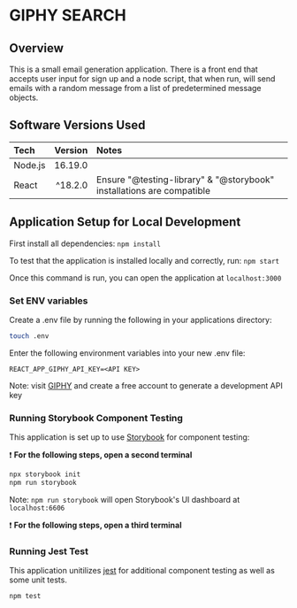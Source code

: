# GIPHY SEARCH

## Overview
This is a small email generation application. There is a front end that accepts user input for sign up and a node script, that when run, will send emails with a random message from a list of predetermined message objects.

## Software Versions Used
| Tech          |  Version   | Notes                                   |
| :------------ | ---------: | :-------------------------------------- |
| Node.js       |   16.19.0  |
| React         |   ^18.2.0  | Ensure "@testing-library" & "@storybook" installations are compatible

## Application Setup for Local Development

First install all dependencies:
`npm install`

To test that the application is installed locally and correctly, run:
`npm start`

Once this command is run, you can open the application at `localhost:3000`

### Set ENV variables
Create a .env file by running the following in your applications directory:
```bash
touch .env
```
Enter the following environment variables into your new .env file:

```
REACT_APP_GIPHY_API_KEY=<API KEY>
```

Note: visit [GIPHY](https://developers.giphy.com/) and create a free account to generate a development API key

### Running Storybook Component Testing
This application is set up to use [Storybook](https://storybook.js.org/) for component testing:

❗️ **For the following steps, open a second terminal**

```bash
npx storybook init
npm run storybook
```

Note: `npm run storybook` will open Storybook's UI dashboard at `localhost:6606`

❗️ **For the following steps, open a third terminal**

### Running Jest Test
This application unitilizes [jest](https://jestjs.io/) for additional component testing as well as some unit tests.

```bash
npm test
```
